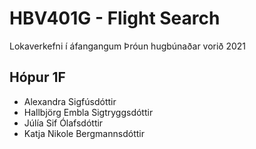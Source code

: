 # HBV401G - Flight Search

Lokaverkefni í áfangangum Þróun hugbúnaðar vorið 2021

## Hópur 1F

- Alexandra Sigfúsdóttir
- Hallbjörg Embla Sigtryggsdóttir
- Júlía Sif Ólafsdóttir
- Katja Nikole Bergmannsdóttir
 
